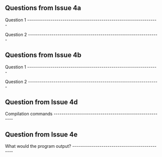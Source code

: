 ## Questions from Issue 4a

Question 1 -------------------------------------------------------------------



Question 2 -------------------------------------------------------------------



## Questions from Issue 4b

Question 1 -------------------------------------------------------------------



Question 2 -------------------------------------------------------------------



## Question from Issue 4d

Compilation commands ---------------------------------------------------------



## Question from Issue 4e

What would the program output? -----------------------------------------------
